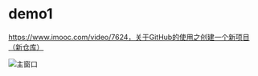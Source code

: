 # demo1
https://www.imooc.com/video/7624，关于GitHub的使用之创建一个新项目（新仓库）


![主窗口](https://github.com/shanzm/Restaurant-Management-System/blob/master/Document/images/登录窗口.png)
